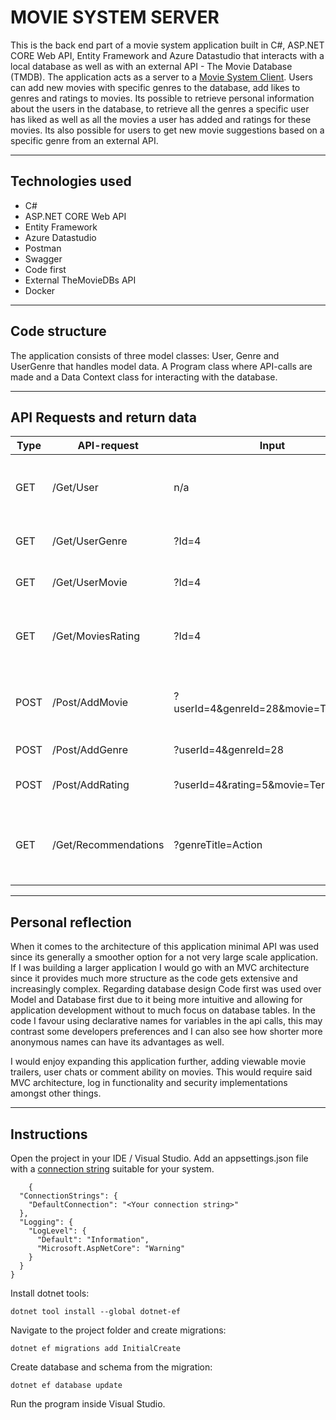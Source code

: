 # MOVIE SYSTEM SERVER

This is the back end part of a movie system application built in C#, ASP.NET CORE Web API, Entity Framework and Azure Datastudio that interacts with a local database as well as with an external API - The Movie Database (TMDB). The application acts as a server to a [Movie System Client](https://github.com/AnnaAxelsson051/Movie-System-Client).
Users can add new movies with specific genres to the database, add likes to genres and ratings to movies. Its possible to retrieve personal information about the users in the database, to retrieve all the genres a specific user has liked as well as all the movies a user has added and ratings for these movies. Its also possible for users to get new movie suggestions based on a specific genre from an external API.

---

## Technologies used

- C#
- ASP.NET CORE Web API
- Entity Framework
- Azure Datastudio
- Postman
- Swagger
- Code first
- External TheMovieDBs API
- Docker

---

## Code structure

The application consists of three model classes: User, Genre and UserGenre that handles model data. A Program class where API-calls are made and a Data Context class for interacting with the database.   

---

## API Requests and return data
|**Type**|**API-request**|**Input**|**Return data**|
|-|-|-|-|
|GET|/Get/User|n/a|Returns information about all the users in Db - Id, Name and Email|
|GET|/Get/UserGenre|?Id=4|Returns all genres a specified user has liked|
|GET|/Get/UserMovie|?Id=4|Returns all the movies a user has added to Db|
|GET|/Get/MoviesRating|?Id=4|Returns all movies and their corresponding ratings given by a specific user|
|POST|/Post/AddMovie|?userId=4&genreId=28&movie=Terminator|Enables the addition of new movies each with specified genre to Db|
|POST|/Post/AddGenre|?userId=4&genreId=28|Enables a user to like new genres|
|POST|/Post/AddRating|?userId=4&rating=5&movie=Terminator|Enables a user to add a rating to a movie|
|GET|/Get/Recommendations|?genreTitle=Action|Retrieves new movie recommendations from external API based on specific genre|

---

## Personal reflection

When it comes to the architecture of this application minimal API was used since its generally a smoother option for a not very large scale application. If I was building a larger application I would go with an MVC architecture since it provides much more structure as the code gets extensive and increasingly complex. Regarding database design Code first was used over Model and Database first due to it being more intuitive and allowing for application development without to much focus on database tables. In the code I favour using declarative names for variables in the api calls, this may contrast some developers preferences and I can also see how shorter more anonymous names can have its advantages as well. 

I would enjoy expanding this application further, adding viewable movie trailers, user chats or comment ability on movies. This would require said MVC architecture, log in functionality and security implementations amongst other things. 

---

## Instructions

Open the project in your IDE / Visual Studio. Add an appsettings.json file with a [connection string](https://www.connectionstrings.com/) suitable for your system.
```
    {
  "ConnectionStrings": {
    "DefaultConnection": "<Your connection string>"
  },
  "Logging": {
    "LogLevel": {
      "Default": "Information",
      "Microsoft.AspNetCore": "Warning"
    }
  }
}
```

Install dotnet tools:
```
dotnet tool install --global dotnet-ef
```

Navigate to the project folder and create migrations:
```
dotnet ef migrations add InitialCreate
```

Create database and schema from the migration:
```
dotnet ef database update
```

Run the program inside Visual Studio.